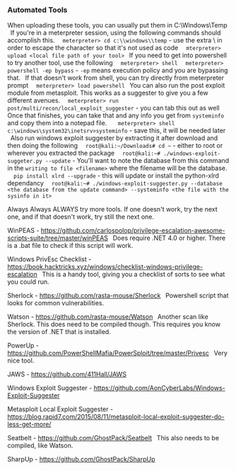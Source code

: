 ### Automated Tools

When uploading these tools, you can usually put them in C:\Windows\Temp
&ensp;If you're in a meterpreter session, using the following commands should accomplish this.
&ensp;&ensp;`meterpreter> cd c:\\windows\\temp`    - use the extra \ in order to escape the character so that it's not used as code
&ensp;&ensp;`mterpreter> upload <local file path of your tool>`
&ensp;If you need to get into powershell to try another tool, use the following
&ensp;&ensp;`meterpreter> shell`
&ensp;&ensp;`meterpreter> powershell -ep bypass`  - `-ep` means execution policy and you are bypassing that.
&ensp;If that doesn't work from shell, you can try directly from meterpreter prompt
&ensp;&ensp;`meterpreter> load powershell`
&ensp;You can also run the post exploit module from metasploit.  This works as a suggester to give you a few different avenues. 
&ensp;&ensp;`meterpreter> run post/multi/recon/local_exploit_suggester`  - you can tab this out as well
&ensp;&ensp;Once that finishes, you can take that and any info you get from `systeminfo` and copy them into a notepad file.
&ensp;&ensp;&ensp;`meterpreter> shell`
&ensp;&ensp;&ensp;`c:\windows\system32\inetsrv>systeminfo`  - save this, it will be needed later
&ensp;Also run windows exploit suggester by extracting it after download and then doing the following
&ensp;&ensp;`root@kali:~/Downloads# cd ~` - either to root or wherever you extracted the package
&ensp;&ensp;`root@kali:~# ./windows-exploit-suggeter.py --update`  - You'll want to note the database from this command in the `writing to file <filename>` where the filename will be the database.
&ensp;&ensp;`pip install xlrd --upgrade`  - this will update or install the python-xlrd dependancy
&ensp;&ensp;`root@kali:~# ./windows-exploit-suggester.py --database <the database from the update command> --systeminfo <the file with the sysinfo in it>`


Always Always ALWAYS try more tools.  If one doesn't work, try the next one, and if that doesn't work, try still the next one.



WinPEAS - https://github.com/carlospolop/privilege-escalation-awesome-scripts-suite/tree/master/winPEAS
&ensp;Does require .NET 4.0 or higher.  There is a .bat file to check if this script will work.

Windows PrivEsc Checklist - https://book.hacktricks.xyz/windows/checklist-windows-privilege-escalation
&ensp;This is a handy tool, giving you a checklist of sorts to see what you could run.

Sherlock - https://github.com/rasta-mouse/Sherlock
&ensp;Powershell script that looks for common vulnerabilities.

Watson - https://github.com/rasta-mouse/Watson
&ensp;Another scan like Sherlock.  This does need to be compiled though.  This requires you know the version of .NET that is installed.

PowerUp - https://github.com/PowerShellMafia/PowerSploit/tree/master/Privesc
&ensp;Very nice tool.

JAWS - https://github.com/411Hall/JAWS

Windows Exploit Suggester - https://github.com/AonCyberLabs/Windows-Exploit-Suggester

Metasploit Local Exploit Suggester - https://blog.rapid7.com/2015/08/11/metasploit-local-exploit-suggester-do-less-get-more/

Seatbelt - https://github.com/GhostPack/Seatbelt
&ensp;This also needs to be compiled, like Watson.

SharpUp - https://github.com/GhostPack/SharpUp


